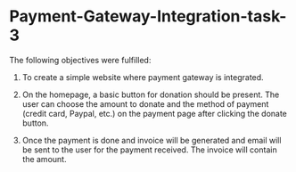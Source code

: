 # Payment-Gateway-Integration-task-3
The following objectives were fulfilled:

1. To create a simple website where payment gateway is integrated.

2. On the homepage, a basic button for donation should be present. The user can choose the amount to donate and the method of payment (credit card, Paypal, etc.) on the payment page after clicking the donate button.

3. Once the payment is done and invoice will be generated and email will be sent to the user for the payment received. The invoice will contain the amount.
